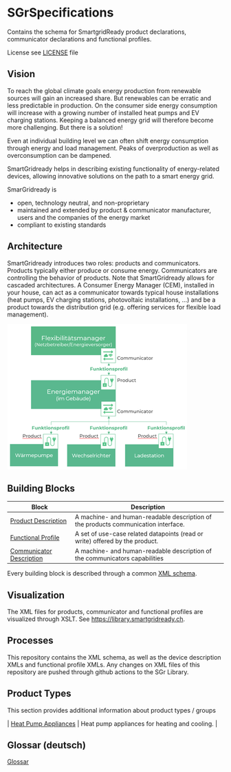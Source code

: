 # SGrSpecifications
Contains the schema for SmartgridReady product declarations, communicator declarations and functional profiles.

License see [LICENSE](LICENSE) file

## Vision
To reach the global climate goals energy production from renewable sources will gain an increased share. But
renewables can be erratic and less predictable in production. On the consumer side energy consumption will increase
with a growing number of installed heat pumps and EV charging stations. Keeping a balanced energy grid will therefore
become more challenging. But there is a solution!

Even at individual building level we can often shift energy consumption through energy and load management. Peaks of
overproduction as well as overconsumption can be dampened.

SmartGridready helps in describing existing functionality of energy-related devices, allowing innovative solutions on the
path to a smart energy grid.

SmarGridready is
- open, technology neutral, and non-proprietary
- maintained and extended by product & communicator manufacturer, users and the companies of the energy market
- compliant to existing standards

## Architecture
SmartGridready introduces two roles: products and communicators. Products typically either produce or consume energy.
Communicators are controlling the behavior of products. Note that SmartGridready allows for cascaded architectures. A
Consumer Energy Manager (CEM), installed in your house, can act as a communicator towards typical house installations
(heat pumps, EV charging stations, photovoltaic installations, ...) and be a product towards the distribution grid (e.g.
offering services for flexible load management).

![SmartGridready architecture](doc/architecture.png)

## Building Blocks
| Block | Description |
|-------|-------------|
| [Product Description](doc/product.md) | A machine- and human-readable description of the products communication interface. |
| [Functional Profile](doc/functionalProfile.md) | A set of use-case related datapoints (read or write) offered by the product. |
| [Communicator Description](doc/communicator.md) | A machine- and human-readable description of the communicators capabilities |

Every building block is described through a common [XML schema](doc/SGrSchema.md).

## Visualization

The XML files for products, communicator and functional profiles are visualized through XSLT. 
See https://library.smartgridready.ch.

## Processes
This repository contains the XML schema, as well as the device description XMLs and functional profile XMLs.
Any changes on XML files of this repository are pushed through github actions to the SGr Library.

## Product Types

This section provides additional information about product types / groups

| [Heat Pump Appliances](doc/HeatPumpAppliances.md) | Heat pump appliances for heating and cooling. |

## Glossar (deutsch)

[Glossar](doc/Glossary.md)
